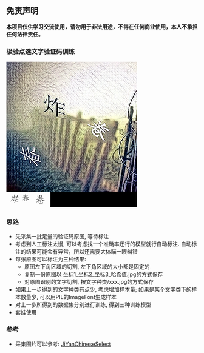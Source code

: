 ## 免责声明
**本项目仅供学习交流使用，请勿用于非法用途，不得在任何商业使用，本人不承担任何法律责任。**
### 极验点选文字验证码训练
![](https://github.com/yangshimin/markdown-img/raw/master/2a4ac8b8da8166609ce70ef8a6d1dd2c.jpg) 
 
### 思路
+ 先采集一批足量的验证码原图, 等待标注
+ 考虑到人工标注太慢, 可以考虑找一个准确率还行的模型就行自动标注. 自动标注的结果可能会有异常，所以还需要大体瞄一眼纠错
+ 每张原图可以标注为三种结果:
     + 原图左下角区域的切割, 左下角区域的大小都是固定的
     + 复制一份原图以 坐标1_坐标2_坐标3_哈希值.jpg的方式保存
     + 对原图识别的文字切割, 按文字种类/xxx.jpg的方式保存 
+ 如果上一步得到的文字种类有点少, 考虑增加样本量; 如果是某个文字类下的样本数量少, 可以用PIL的ImageFont生成样本
+ 对上一步所得到的数据集分别进行训练, 得到三种训练模型 
+ 套娃使用 

### 参考 
+ 采集图片可以参考: [JiYanChineseSelect](https://github.com/yangshimin/JiYanChineseSelect) 
